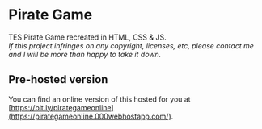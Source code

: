 # Pirate Game  
TES Pirate Game recreated in HTML, CSS & JS.  
*If this project infringes on any copyright, licenses, etc, please contact me and I will be more than happy to take it down.*  
## Pre-hosted version  
You can find an online version of this hosted for you at [https://bit.ly/pirategameonline](https://pirategameonline.000webhostapp.com/).  
